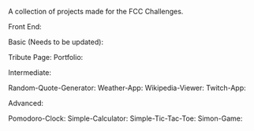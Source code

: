 A collection of projects made for the FCC Challenges.

Front End:

Basic (Needs to be updated):
 
Tribute Page:
Portfolio:

Intermediate:

Random-Quote-Generator:
Weather-App:
Wikipedia-Viewer:
Twitch-App:

Advanced:

Pomodoro-Clock:
Simple-Calculator:
Simple-Tic-Tac-Toe:
Simon-Game:



